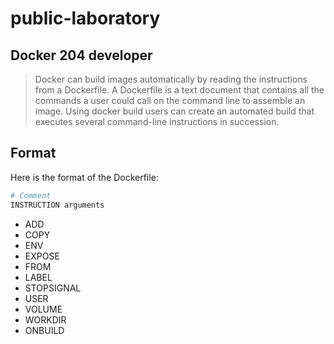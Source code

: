 # public-laboratory
## Docker 204 developer

>Docker can build images automatically by reading the instructions from a Dockerfile. A Dockerfile is a text document that contains all the commands a user could call on the command line to assemble an image. Using docker build users can create an automated build that executes several command-line instructions in succession.

## Format
Here is the format of the Dockerfile:

```Dockerfile
# Comment
INSTRUCTION arguments
```

- ADD
- COPY
- ENV
- EXPOSE
- FROM
- LABEL
- STOPSIGNAL
- USER
- VOLUME
- WORKDIR
- ONBUILD

